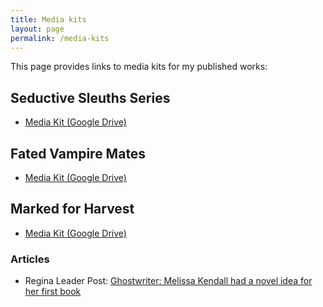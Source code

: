 ```yaml
---
title: Media kits
layout: page
permalink: /media-kits
---
```


This page provides links to media kits for my published works:

## Seductive Sleuths Series

* [Media Kit (Google Drive)](https://drive.google.com/drive/folders/1rI4PKNtx0dSm1_Vvu6rfTUHOdR6U9nw2?usp=drive_link)

## Fated Vampire Mates

* [Media Kit (Google Drive)](https://drive.google.com/drive/folders/1_8WIEFLqEHMQQiUJYwp7UXPFTQRo7mQa?usp=drive_link)

## Marked for Harvest

* [Media Kit (Google Drive)](https://drive.google.com/drive/folders/1Y3TcdUZ7ZKfk55SYaHs07I_xWn6apHTU?usp=sharing)

### Articles

* Regina Leader Post: [Ghostwriter: Melissa Kendall had a novel idea for her first book](https://leaderpost.com/entertainment/ghostwriter-melissa-kendall-had-a-novel-idea-for-her-first-book)
